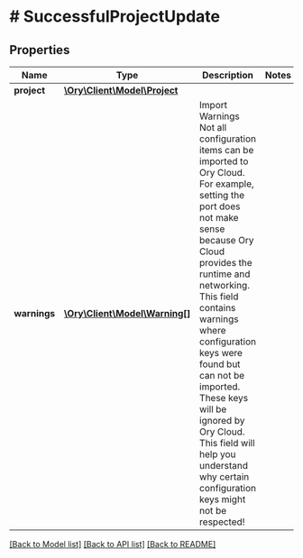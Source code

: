 # # SuccessfulProjectUpdate

## Properties

Name | Type | Description | Notes
------------ | ------------- | ------------- | -------------
**project** | [**\Ory\Client\Model\Project**](Project.md) |  |
**warnings** | [**\Ory\Client\Model\Warning[]**](Warning.md) | Import Warnings  Not all configuration items can be imported to Ory Cloud. For example, setting the port does not make sense because Ory Cloud provides the runtime and networking.  This field contains warnings where configuration keys were found but can not be imported. These keys will be ignored by Ory Cloud. This field will help you understand why certain configuration keys might not be respected! |

[[Back to Model list]](../../README.md#models) [[Back to API list]](../../README.md#endpoints) [[Back to README]](../../README.md)
